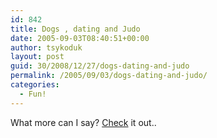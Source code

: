 ```yaml
---
id: 842
title: Dogs , dating and Judo
date: 2005-09-03T08:40:51+00:00
author: tsykoduk
layout: post
guid: 30/2008/12/27/dogs-dating-and-judo
permalink: /2005/09/03/dogs-dating-and-judo/
categories:
  - Fun!
---
```

What more can I say? <a href="http://www.dogjudo.co.uk">Check</a> it out..
